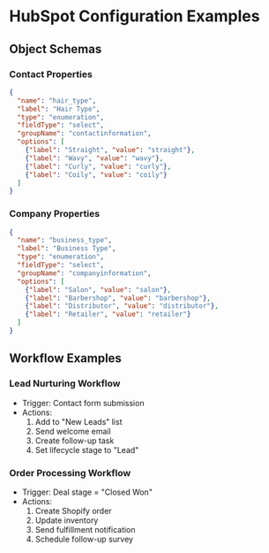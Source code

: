 # HubSpot Configuration Examples

## Object Schemas

### Contact Properties
```json
{
  "name": "hair_type",
  "label": "Hair Type",
  "type": "enumeration",
  "fieldType": "select",
  "groupName": "contactinformation",
  "options": [
    {"label": "Straight", "value": "straight"},
    {"label": "Wavy", "value": "wavy"},
    {"label": "Curly", "value": "curly"},
    {"label": "Coily", "value": "coily"}
  ]
}
```

### Company Properties
```json
{
  "name": "business_type",
  "label": "Business Type",
  "type": "enumeration",
  "fieldType": "select",
  "groupName": "companyinformation",
  "options": [
    {"label": "Salon", "value": "salon"},
    {"label": "Barbershop", "value": "barbershop"},
    {"label": "Distributor", "value": "distributor"},
    {"label": "Retailer", "value": "retailer"}
  ]
}
```

## Workflow Examples

### Lead Nurturing Workflow
- Trigger: Contact form submission
- Actions:
  1. Add to "New Leads" list
  2. Send welcome email
  3. Create follow-up task
  4. Set lifecycle stage to "Lead"

### Order Processing Workflow  
- Trigger: Deal stage = "Closed Won"
- Actions:
  1. Create Shopify order
  2. Update inventory
  3. Send fulfillment notification
  4. Schedule follow-up survey
